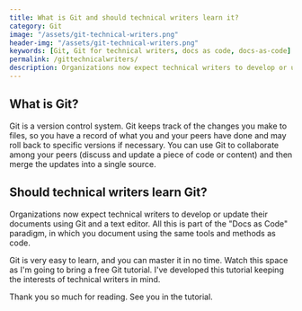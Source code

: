 ```yaml
---
title: What is Git and should technical writers learn it?
category: Git
image: "/assets/git-technical-writers.png"
header-img: "/assets/git-technical-writers.png"
keywords: [Git, Git for technical writers, docs as code, docs-as-code]
permalink: /gittechnicalwriters/
description: Organizations now expect technical writers to develop or update their documents using Git and a text editor. All this is part of the "Docs Like Code" paradigm, in which you document using the same tools and methods as code.
---
```


## What is Git?

Git is a version control system. Git keeps track of the changes you make to files, so you have a record of what you and your peers have done and may roll back to specific versions if necessary. You can use Git to collaborate among your peers (discuss and update a piece of code or content) and then merge the updates into a single source.

## Should technical writers learn Git?

Organizations now expect technical writers to develop or update their documents using Git and a text editor. All this is part of the "Docs as Code" paradigm, in which you document using the same tools and methods as code.

Git is very easy to learn, and you can master it in no time. Watch this space as I'm going to bring a free Git tutorial. I've developed this tutorial keeping the interests of technical writers in mind.

Thank you so much for reading. See you in the tutorial.
